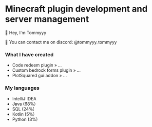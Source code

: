 # Minecraft plugin development and server management

👋 Hey, I'm Tommyyy

📩 You can contact me on discord: @tommyyy_tommyyy

### What I have created
- Code redeem plugin » ...
- Custom bedrock forms plugin » ...
- PlotSquared gui addon » ...

### My languages
- IntelliJ IDEA
- Java (68%)
- SQL (24%)
- Kotlin (5%)
- Python (3%)
